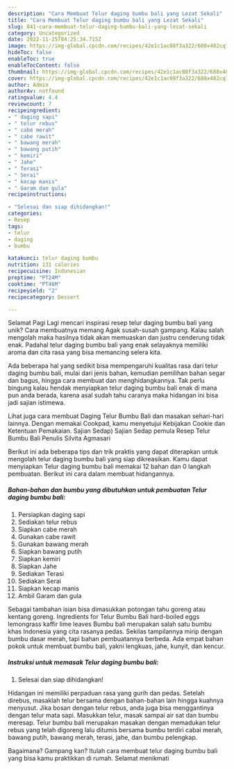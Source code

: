 ```yaml
---
description: "Cara Membuat Telur daging bumbu bali yang Lezat Sekali"
title: "Cara Membuat Telur daging bumbu bali yang Lezat Sekali"
slug: 841-cara-membuat-telur-daging-bumbu-bali-yang-lezat-sekali
category: Uncategorized
date: 2022-11-25T04:25:34.715Z
image: https://img-global.cpcdn.com/recipes/42e1c1ac08f3a322/680x482cq70/telur-daging-bumbu-bali-foto-resep-utama.jpg
hideToc: false
enableToc: true
enableTocContent: false
thumbnail: https://img-global.cpcdn.com/recipes/42e1c1ac08f3a322/680x482cq70/telur-daging-bumbu-bali-foto-resep-utama.jpg
cover: https://img-global.cpcdn.com/recipes/42e1c1ac08f3a322/680x482cq70/telur-daging-bumbu-bali-foto-resep-utama.jpg
author: Admin
authorAv: notfound
ratingvalue: 4.4
reviewcount: 7
recipeingredient:
- " daging sapi"
- " telur rebus"
- " cabe merah"
- " cabe rawit"
- " bawang merah"
- " bawang putih"
- " kemiri"
- " Jahe"
- " Terasi"
- " Serai"
- " kecap manis"
- " Garam dan gula"
recipeinstructions:

- "Selesai dan siap dihidangkan!"
categories:
- Resep
tags:
- telur
- daging
- bumbu

katakunci: telur daging bumbu 
nutrition: 131 calories
recipecuisine: Indonesian
preptime: "PT24M"
cooktime: "PT46M"
recipeyield: "2"
recipecategory: Dessert

---
```



Selamat Pagi Lagi mencari inspirasi resep telur daging bumbu bali yang unik? Cara membuatnya memang Agak susah-susah gampang. Kalau salah mengolah maka hasilnya tidak akan memuaskan dan justru cenderung tidak enak. Padahal telur daging bumbu bali yang enak selayaknya memiliki aroma dan cita rasa yang bisa memancing selera kita.


Ada beberapa hal yang sedikit bisa mempengaruhi kualitas rasa dari telur daging bumbu bali, mulai dari jenis bahan, kemudian pemilihan bahan segar dan bagus, hingga cara membuat dan menghidangkannya. Tak perlu bingung kalau hendak menyiapkan telur daging bumbu bali enak di mana pun anda berada, karena asal sudah tahu caranya maka hidangan ini bisa jadi sajian istimewa.

Lihat juga cara membuat Daging Telur Bumbu Bali dan masakan sehari-hari lainnya. Dengan memakai Cookpad, kamu menyetujui Kebijakan Cookie dan Ketentuan Pemakaian. Sajian Sedap) Sajian Sedap pemula Resep Telur Bumbu Bali Penulis Silvita Agmasari


Berikut ini ada beberapa tips dan trik praktis yang dapat diterapkan untuk mengolah telur daging bumbu bali yang siap dikreasikan. Kamu dapat menyiapkan Telur daging bumbu bali memakai 12 bahan dan 0 langkah pembuatan. Berikut ini cara dalam membuat hidangannya.

<!--inarticleads1-->

##### Bahan-bahan dan bumbu yang dibutuhkan untuk pembuatan Telur daging bumbu bali:

1. Persiapkan  daging sapi
1. Sediakan  telur rebus
1. Siapkan  cabe merah
1. Gunakan  cabe rawit
1. Gunakan  bawang merah
1. Siapkan  bawang putih
1. Siapkan  kemiri
1. Siapkan  Jahe
1. Sediakan  Terasi
1. Sediakan  Serai
1. Siapkan  kecap manis
1. Ambil  Garam dan gula


Sebagai tambahan isian bisa dimasukkan potongan tahu goreng atau kentang goreng. Ingredients for Telur Bumbu Bali hard-boiled eggs lemongrass kaffir lime leaves Bumbu bali merupakan salah satu bumbu khas Indonesia yang cita rasanya pedas. Sekilas tampilannya mirip dengan bumbu dasar merah, tapi bahan pembuatannya berbeda. Ada empat bahan pokok untuk membuat bumbu bali, yakni lengkuas, jahe, kunyit, dan kencur. 

<!--inarticleads2-->

##### Instruksi untuk memasak Telur daging bumbu bali:


1. Selesai dan siap dihidangkan!

Hidangan ini memiliki perpaduan rasa yang gurih dan pedas. Setelah direbus, masaklah telur bersama dengan bahan-bahan lain hingga kuahnya menyusut. Jika bosan dengan telur rebus, anda juga bisa menggantinya dengan telur mata sapi. Masukkan telur, masak sampai air sat dan bumbu meresap. Telur bumbu bali merupakan masakan dengan memadukan telur rebus yang telah digoreng lalu ditumis bersama bumbu terdiri cabai merah, bawang putih, bawang merah, terasi, jahe, dan bumbu pelengkap. 

Bagaimana? Gampang kan? Itulah cara membuat telur daging bumbu bali yang bisa kamu praktikkan di rumah. Selamat menikmati
